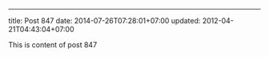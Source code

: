 ---
title: Post 847
date: 2014-07-26T07:28:01+07:00
updated: 2012-04-21T04:43:04+07:00

This is content of post 847